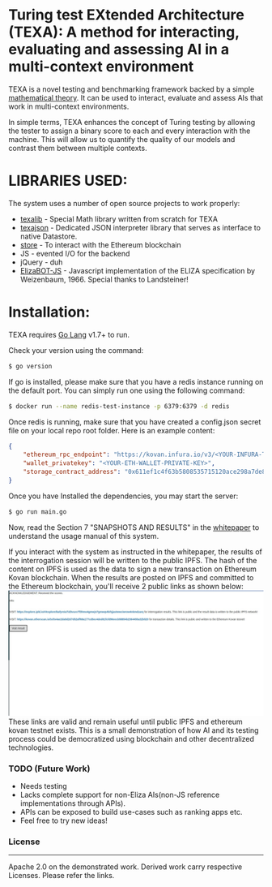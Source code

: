 # Turing test EXtended Architecture (TEXA): A method for interacting, evaluating and assessing AI in a multi-context environment

TEXA is a novel testing and benchmarking framework backed by a simple [mathematical theory](https://github.com/TexaProject/texa-docs). It can be used to interact, evaluate and assess AIs that work in multi-context environments. 

In simple terms, TEXA enhances the concept of Turing testing by allowing the tester to assign a binary score to each and every interaction with the machine. This will allow us to quantify the quality of our models and contrast them between multiple contexts.


# LIBRARIES USED:

The system uses a number of open source projects to work properly:

* [texalib](https://github.com/TexaProject/texalib) - Special Math library written from scratch for TEXA
* [texajson](https://github.com/TexaProject/texajson) - Dedicated JSON interpreter library that serves as interface to  native Datastore.
* [store](https://github.com/TexaProject/store) - To interact with the Ethereum blockchain
* JS - evented I/O for the backend
* jQuery - duh
* [ElizaBOT-JS](https://www.masswerk.at/elizabot/) - Javascript implementation of the ELIZA specification by Weizenbaum, 1966. Special thanks to Landsteiner!


# Installation:

TEXA requires [Go Lang](https://golang.org/)  v1.7+ to run.

Check your version using the command:
```sh
$ go version
```

If go is installed, please make sure that you have a redis instance running on the default port. You can simply run one using the following command:

```sh
$ docker run --name redis-test-instance -p 6379:6379 -d redis
```

Once redis is running, make sure that you have created a config.json secret file on your local repo root folder. Here is an example content:

```json
{
    "ethereum_rpc_endpoint": "https://kovan.infura.io/v3/<YOUR-INFURA-TOKEN-GOES-HERE>",
    "wallet_privatekey": "<YOUR-ETH-WALLET-PRIVATE-KEY>",
    "storage_contract_address": "0x611ef1c4f63b5808535715120ace298a7de835b6"
}
```

Once you have Installed the dependencies, you may start the server:

```sh
$ go run main.go
```

Now, read the Section 7 "SNAPSHOTS AND RESULTS" in the [whitepaper](https://github.com/TexaProject/texa-docs/blob/master/TEXA%20-%20Project%20Report.pdf) to understand the usage manual of this system.

If you interact with the system as instructed in the whitepaper, the results of the interrogation session will be written to the public IPFS. The hash of the content on IPFS is used as the data to sign a new transaction on Ethereum Kovan blockchain.
When the results are posted on IPFS and committed to the Ethereum blockchain, you'll receive 2 public links as shown below:
![texa-results-ipfs-blockchain](images/texa-session-ipld-etherscan-result-links.jpg)
These links are valid and remain useful until public IPFS and ethereum kovan testnet exists. This is a small demonstration of how AI and its testing process could be democratized using blockchain and other decentralized technologies.

### TODO (Future Work)

- Needs testing
- Lacks complete support for non-Eliza AIs(non-JS reference implementations through APIs).
- APIs can be exposed to build use-cases such as ranking apps etc.
- Feel free to try new ideas!


### License
----

Apache 2.0 on the demonstrated work.
Derived work carry respective Licenses. Please refer the links.
